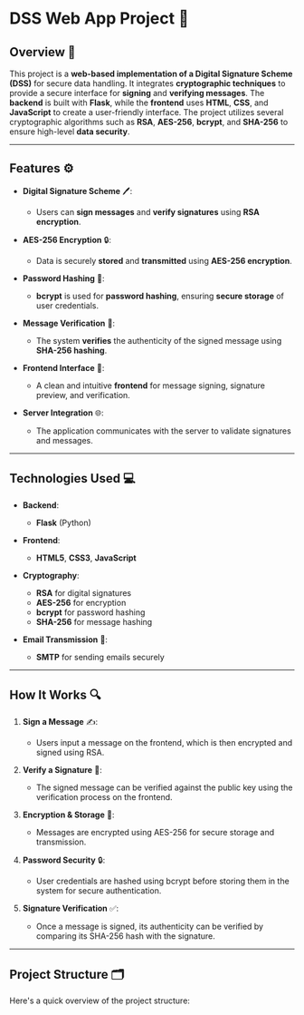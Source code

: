 # **DSS Web App Project** 🚀

## **Overview** 📜

This project is a **web-based implementation of a Digital Signature Scheme (DSS)** for secure data handling. It integrates **cryptographic techniques** to provide a secure interface for **signing** and **verifying messages**. The **backend** is built with **Flask**, while the **frontend** uses **HTML**, **CSS**, and **JavaScript** to create a user-friendly interface. The project utilizes several cryptographic algorithms such as **RSA**, **AES-256**, **bcrypt**, and **SHA-256** to ensure high-level **data security**.

---

## **Features** ⚙️

- **Digital Signature Scheme** 🖊️:  
  - Users can **sign messages** and **verify signatures** using **RSA encryption**.

- **AES-256 Encryption** 🔒:  
  - Data is securely **stored** and **transmitted** using **AES-256 encryption**.

- **Password Hashing** 🔑:  
  - **bcrypt** is used for **password hashing**, ensuring **secure storage** of user credentials.

- **Message Verification** 🧐:  
  - The system **verifies** the authenticity of the signed message using **SHA-256 hashing**.

- **Frontend Interface** 🎨:  
  - A clean and intuitive **frontend** for message signing, signature preview, and verification.

- **Server Integration** 🌐:  
  - The application communicates with the server to validate signatures and messages.

---

## **Technologies Used** 💻

- **Backend**:  
  - **Flask** (Python)

- **Frontend**:  
  - **HTML5**, **CSS3**, **JavaScript**

- **Cryptography**:  
  - **RSA** for digital signatures  
  - **AES-256** for encryption  
  - **bcrypt** for password hashing  
  - **SHA-256** for message hashing

- **Email Transmission** 📧:  
  - **SMTP** for sending emails securely

---

## **How It Works** 🔍

1. **Sign a Message** ✍️:  
   - Users input a message on the frontend, which is then encrypted and signed using RSA.
   
2. **Verify a Signature** 🔏:  
   - The signed message can be verified against the public key using the verification process on the frontend.
   
3. **Encryption & Storage** 🔐:  
   - Messages are encrypted using AES-256 for secure storage and transmission.

4. **Password Security** 🔒:  
   - User credentials are hashed using bcrypt before storing them in the system for secure authentication.

5. **Signature Verification** ✅:  
   - Once a message is signed, its authenticity can be verified by comparing its SHA-256 hash with the signature.

---

## **Project Structure** 🗂️

Here's a quick overview of the project structure:

